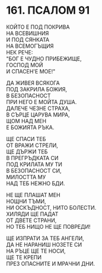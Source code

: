 # 161. ПСАЛОМ 91  
  
КОЙТО Е ПОД ПОКРИВА  
НА ВСЕВИШНИЯ  
И ПОД СЯНКАТА  
НА ВСЕМОГЪЩИЯ  
НЕК РЕЧЕ:  
"БОГ Е ЧУДНО ПРИБЕЖИЩЕ,  
ГОСПОД МОЙ  
И СПАСЕН'Е МОЕ!"  
  
ДА ЖИВЕЯ ВСЯКОГА  
ПОД ЗАКРИЛА БОЖИЯ,  
В БЕЗОПАСНОСТ  
ПРИ НЕГО Е МОЙТА ДУША.  
ДАЛЕЧЕ ЧЕЗНЕ СТРАХА,  
В СЪРЦЕ ЦАРУВА МИРА,  
ЩОМ НАД МЕН  
Е БОЖИЯТА РЪКА.  
  
ЩЕ СПАСИ ТЕБ  
ОТ ВРАЖИ СТРЕЛИ,  
ЩЕ ДЪРЖИ ТЕБ  
В ПРЕГРЪДКАТА СИ  
ПОД КРИЛАТА МУ ТИ  
В БЕЗОПАСНОСТ СИ,  
МИЛОСТТА МУ  
НАД ТЕБ НЕЖНО БДИ.  
  
НЕ ЩЕ ПЛАШАТ МЕН  
НОЩНИ ТЪМИ,  
НИ ОСКЪДНОСТ, НИТО БОЛЕСТИ.  
ХИЛЯДИ ЩЕ ПАДАТ  
ОТ ДВЕТЕ СТРАНИ,  
НО ТЕБ НИЩО НЕ ЩЕ ПОВРЕДИ!  
  
ЩЕ ИЗПРАТИ ЗА ТЕБ АНГЕЛИ,  
ДА НЕ НАРАНИШ НОЗЕТЕ СИ  
НА РЪЦЕ ЩЕ ТЕ НОСИ,  
ЩЕ ТЕ КРЕПИ  
ПРЕЗ ОПАСНИТЕ И МРАЧНИ ДНИ.  


<DownloadsButton pdf="/pdf/161-psalom-91.pdf" />

<DownloadChordsButton pdf="/chords/161-psalom-91_akord.pdf"/>
